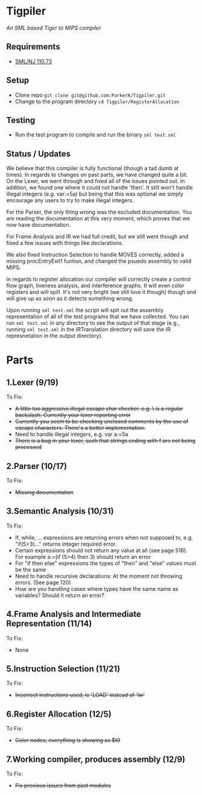 Tigpiler
========
*An SML based Tiger to MIPS compiler*

Requirements  
------------
+ [SML/NJ 110.73](http://www.smlnj.org/dist/working/110.73/index.html)

Setup
-----
+ Clone repo `git clone git@github.com:ParkerK/Tigpiler.git`
+ Change to the program directory `cd Tigpiler/RegisterAllocation`

Testing
-------
+ Run the test program to compile and run the binary `sml test.sml`

Status / Updates
----------------
We believe that this compiler is fully functional (though a tad dumb at times). In regards to
changes on past parts, we have changed quite a bit. On the Lexer, we went through and fixed all
of the issues pointed out. In addition, we found one where it could not handle 'then'. It still
won't handle illegal integers (e.g. var:=5a) but being that this was optional we simply encourage
any users to try to make illegal integers. 

For the Parser, the only thing wrong was the excluded documentation. You are reading the documentation
at this very moment, which proves that we now have documentation.

For Frame Analysis and IR we had full credit, but we still went though and fixed a few issues with
things like declarations.

We also fixed Instruction Selection to handle MOVES correctly, added a missing procEntryExit1 funtion,
and changed the psuedo assembly to valid MIPS.

In regards to register allocation our compiler will correctly create a control flow graph, liveness
analysis, and interference graphs. It will even color registers and will spill. It's not very bright
(we still love it though) though and will give up as soon as it detects something wrong.

Upon running `sml test.sml` the script will spit out the assembly representation of all of the test programs
that we have collected. You can run `sml test.sml` in any directory to see the output of that stage (e.g., running
`sml test.sml` in the IRTranslation directory will save the IR represnetation in the output directory). 



Parts
=====
1.Lexer (9/19)
---------------
To Fix:  

+ <del> A little too aggressive illegal escape char checker. e.g. \\ is a regular backslash. Currently your lexer reporting error </del>  
+ <del> Currently you seem to be checking unclosed comments by the use of escape characters. There's a better implementation. </del>
+ Need to handle illegal integers, e.g. var a:=5a
+ <del> There is a bug in your lexer, such that strings ending with f are not being processed </del>

2.Parser (10/17)
----------------
To Fix:  

+ <del> Missing documentation </del>

3.Semantic Analysis (10/31)
---------------------------
To Fix:  

+ If, while, ... expressions are returning errors when not supposed to, e.g. "if(5>3)..." returns integer required error.
+ Certain expressions should not return any value at all (see page 516). For example a:=(if (5>4) then 3) should return an error
+ For "if then else" expressions the types of "then" and "else" values must be the same
+ Need to handle recursive declarations: At the moment not throwing errors. (See page 120)
+ How are you handling cases where types have the same name as variables? Should it return an error?

4.Frame Analysis and Intermediate Representation (11/14)  
--------------------------------------------------------
To Fix:  

+ None

5.Instruction Selection (11/21)  
--------------------------------
To Fix:  

+ <del> Incorrect instructions used, ie 'LOAD' instead of 'lw' </del>

6.Register Allocation (12/5)  
----------------------------
To Fix:
+ <del> Color nodes, everything is showing as $t0 </del>

7.Working compiler, produces assembly (12/9)  
--------------------------------------------
To Fix:
+ <del> Fix previous issues from past modules </del>